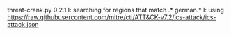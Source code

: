 threat-crank.py 0.2.1
I: searching for regions that match .* german.*
I: using https://raw.githubusercontent.com/mitre/cti/ATT&CK-v7.2/ics-attack/ics-attack.json
